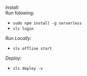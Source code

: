 _Install:_  
Run folowing:  
 - `sudo npm install -g serverless`  
 - `sls login`  
  
_Run Locally:_  
 - `sls offline start`  
  
_Deploy:_  
 - `sls deploy -v`
